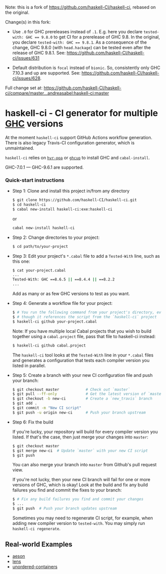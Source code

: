 Note: this is a fork of https://github.com/haskell-CI/haskell-ci, rebased on the original.

Change(s) in this fork:

- Use `.0` for GHC prereleases instead of `.1`.
  E.g. here you declare `tested-with: GHC == 9.8.0` to get CI for a prerelease of GHC 9.8.
  In the original, you declare `tested-with: GHC == 9.8.1`.
  As a consequence of the change, GHC 9.8.0 (with `head.hackage`) can be tested even after the release of GHC 9.8.1.
  See: https://github.com/haskell-CI/haskell-ci/issues/631

- Default distribution is `focal` instead of `bionic`.
  So, consistently only GHC 7.10.3 and up are supported.
  See: https://github.com/haskell-CI/haskell-ci/issues/628.

Full change set at: https://github.com/haskell-CI/haskell-ci/compare/master...andreasabel:haskell-ci:master


haskell-ci - CI generator for multiple [GHC](http://haskell.org/ghc) versions
=============================================================================

At the moment `haskell-ci` support GitHub Actions workflow generation.
There is also legacy Travis-CI configuration generator, which is unmaintained.

`haskell-ci` relies on [`hvr-ppa`](https://launchpad.net/~hvr/+archive/ubuntu/ghc)
or [`ghcup`](https://www.haskell.org/ghcup/) to install GHC
and `cabal-install`.

GHC-7.0.1 &mdash; GHC-9.6.1 are supported.

### Quick-start instructions

* Step 1: Clone and install this project in/from any directory

    ```bash
    $ git clone https://github.com/haskell-CI/haskell-ci.git
    $ cd haskell-ci
    $ cabal new-install haskell-ci:exe:haskell-ci
    ```

  or

    ```bash
    cabal new-install haskell-ci
    ```

* Step 2: Change directories to your project:

    ```bash
    $ cd path/to/your-project
    ```

* Step 3: Edit your project's `*.cabal` file to add a `Tested-With` line, such as this one:

    ```bash
    $ cat your-project.cabal
    ...
    Tested-With: GHC ==8.6.5 || ==8.4.4 || ==8.2.2
    ...
    ```

    Add as many or as few GHC versions to test as you want.

* Step 4: Generate a workflow file for your project:

    ```bash
    $ # You run the following command from your project's directory, even
    $ # though it references the script from the `haskell-ci` project
    $ haskell-ci github your-project.cabal
    ```

    Note: If you have multiple local Cabal projects that you wish to build together
    using a `cabal.project` file, pass that file to haskell-ci instead:
    ```bash
    $ haskell-ci github cabal.project
    ```

    The `haskell-ci` tool looks at the `Tested-With` line in your
    `*.cabal` files and generates a configuration that tests each compiler
    version you listed in parallel.

* Step 5: Create a branch with your new CI configuration file and push your branch:

    ```bash
    $ git checkout master            # Check out `master`
    $ git pull --ff-only             # Get the latest version of `master`
    $ git checkout -b new-ci         # Create a `new_travis` branch
    $ git add .
    $ git commit -m "New CI script"
    $ git push -u origin new-ci      # Push your branch upstream
    ```

* Step 6: Fix the build

    If you're lucky, your repository will build for every compiler version
    you listed.  If that's the case, then just merge your changes into `master`:

    ```bash
    $ git checkout master
    $ git merge new-ci  # Update `master` with your new CI script
    $ git push
    ```

    You can also merge your branch into `master` from Github's pull request view.

    If you're not lucky, then your new CI branch will fail for one or more
    versions of GHC, which is okay!  Look at the build and fix any build failures
    you find and commit the fixes to your branch:

    ```bash
    $ # Fix any build failures you find and commit your changes
    $ ...
    $ git push  # Push your branch updates upstream
    ```

    Sometimes you may need to regenerate CI script, for example, when
    adding new compiler version to `tested-with`.
    You may simply run `haskell-ci regenerate`.

Real-world Examples
-------------------

 - [aeson](https://github.com/haskell/aeson)
 - [lens](https://github.com/ekmett/lens)
 - [unordered-containers](https://github.com/haskell-unordered-containers/unordered-containers)
